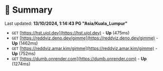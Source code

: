 # 📖 Summary
Last updated: **13/10/2024, 1:14:43 PG "Asia/Kuala_Lumpur"**

- `GET` [https://hst.ujol.dev](https://hst.ujol.dev) - **Up** (475ms)
- `GET` [https://reddviz.deno.dev/gimme](https://reddviz.deno.dev/gimme) - **Up** (1462ms)
- `GET` [https://reddviz.amar.kim/gimme](https://reddviz.amar.kim/gimme) - **Up** (752ms)
- `GET` [https://dumb.onrender.com](https://dumb.onrender.com) - **Up** (1274ms)
